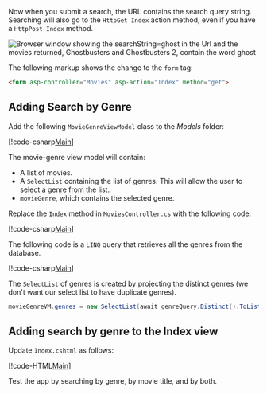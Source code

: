 <!--
[!code-html[Main](../../tutorials/first-mvc-app/start-mvc/sample/MvcMovie/Views/Shared/_Layout.cshtml?highlight=7,31)]


[!code-csharp[Main](../../tutorials/first-mvc-app/start-mvc/sample/MvcMovie/Controllers/MoviesController.cs?name=snippet_1stSearch)]

[!code-csharp[Main](../../tutorials/first-mvc-app/start-mvc/sample/MvcMovie/Controllers/MoviesController.cs?name=snippet_SearchNull)]

![Index view](../../tutorials/first-mvc-app/search/_static/ghost.png)


[!code-csharp[Main](../../tutorials/first-mvc-app/start-mvc/sample/MvcMovie/Startup.cs?highlight=5&name=snippet_1)]

--> 

Now when you submit a search, the URL contains the search query string. Searching will also go to the `HttpGet Index` action method, even if you have a `HttpPost Index` method.

![Browser window showing the searchString=ghost in the Url and the movies returned, Ghostbusters and Ghostbusters 2, contain the word ghost](../../tutorials/first-mvc-app/search/_static/search_get.png)

The following markup shows the change to the `form` tag:

```html
<form asp-controller="Movies" asp-action="Index" method="get">
   ```

## Adding Search by Genre

Add the following `MovieGenreViewModel` class to the *Models* folder:

[!code-csharp[Main](../../tutorials/first-mvc-app/start-mvc/sample/MvcMovie/Models/MovieGenreViewModel.cs)]

The movie-genre view model will contain:

   * A list of movies.
   * A `SelectList` containing the list of genres. This will allow the user to select a genre from the list.
   * `movieGenre`, which contains the selected genre.

Replace the `Index` method in `MoviesController.cs` with the following code:

[!code-csharp[Main](../../tutorials/first-mvc-app/start-mvc/sample/MvcMovie/Controllers/MoviesController.cs?name=snippet_SearchGenre)]

The following code is a `LINQ` query that retrieves all the genres from the database.

[!code-csharp[Main](../../tutorials/first-mvc-app/start-mvc/sample/MvcMovie/Controllers/MoviesController.cs?name=snippet_LINQ)]

The `SelectList` of genres is created by projecting the distinct genres (we don't want our select list to have duplicate genres).

```csharp
movieGenreVM.genres = new SelectList(await genreQuery.Distinct().ToListAsync())
   ```

## Adding search by genre to the Index view

Update `Index.cshtml` as follows:

[!code-HTML[Main](../../tutorials/first-mvc-app/start-mvc/sample/MvcMovie/Views/Movies/IndexFormGenreNoRating.cshtml?highlight=1,15,16,17,28,31,34,37,43)]

Test the app by searching by genre, by movie title, and by both.